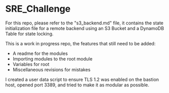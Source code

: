 # SRE_Challenge 

For this repo, please refer to the "s3_backend.md" file, it contains the state initialization file for a remote backend using an S3 Bucket and a DynamoDB Table for state locking.

This is a work in progress repo, the features that still need to be added: 
- A readme for the modules 
- Importing modules to the root module 
- Variables for root 
- Miscellaneous revisions for mistakes

I created a user data script to ensure TLS 1.2 was enabled on the bastion host, opened port 3389, and tried to make it as modular as possible. 
